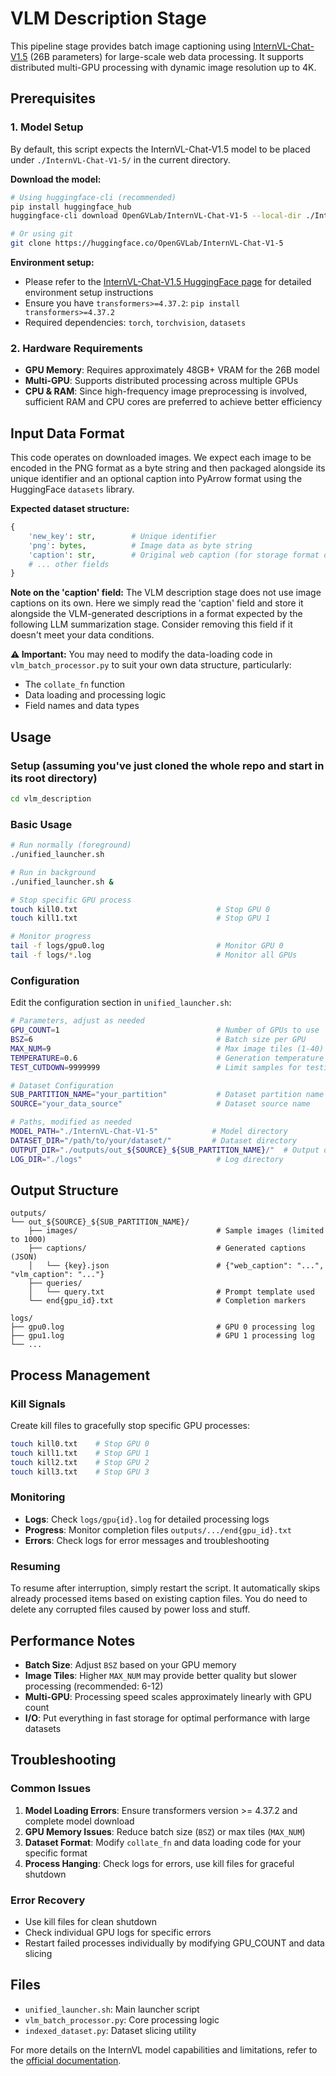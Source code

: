 # VLM Description Stage

This pipeline stage provides batch image captioning using [InternVL-Chat-V1.5](https://huggingface.co/OpenGVLab/InternVL-Chat-V1-5) (26B parameters) for large-scale web data processing. It supports distributed multi-GPU processing with dynamic image resolution up to 4K.

## Prerequisites

### 1. Model Setup

By default, this script expects the InternVL-Chat-V1.5 model to be placed under `./InternVL-Chat-V1-5/` in the current directory.

**Download the model:**
```bash
# Using huggingface-cli (recommended)
pip install huggingface_hub
huggingface-cli download OpenGVLab/InternVL-Chat-V1-5 --local-dir ./InternVL-Chat-V1-5

# Or using git
git clone https://huggingface.co/OpenGVLab/InternVL-Chat-V1-5
```

**Environment setup:**
- Please refer to the [InternVL-Chat-V1.5 HuggingFace page](https://huggingface.co/OpenGVLab/InternVL-Chat-V1-5) for detailed environment setup instructions
- Ensure you have `transformers>=4.37.2`: `pip install transformers>=4.37.2`
- Required dependencies: `torch`, `torchvision`, `datasets`

### 2. Hardware Requirements

- **GPU Memory**: Requires approximately 48GB+ VRAM for the 26B model
- **Multi-GPU**: Supports distributed processing across multiple GPUs
- **CPU & RAM**: Since high-frequency image preprocessing is involved, sufficient RAM and CPU cores are preferred to achieve better efficiency

## Input Data Format

This code operates on downloaded images. We expect each image to be encoded in the PNG format as a byte string and then packaged alongside its unique identifier and an optional caption into PyArrow format using the HuggingFace `datasets` library.

**Expected dataset structure:**
```python
{
    'new_key': str,        # Unique identifier
    'png': bytes,          # Image data as byte string
    'caption': str,        # Original web caption (for storage format only)
    # ... other fields
}
```

**Note on the 'caption' field:** The VLM description stage does not use image captions on its own. Here we simply read the 'caption' field and store it alongside the VLM-generated descriptions in a format expected by the following LLM summarization stage. Consider removing this field if it doesn't meet your data conditions.

**⚠️ Important:** You may need to modify the data-loading code in `vlm_batch_processor.py` to suit your own data structure, particularly:
- The `collate_fn` function
- Data loading and processing logic
- Field names and data types

## Usage

### Setup (assuming you've just cloned the whole repo and start in its root directory)

```bash
cd vlm_description
```

### Basic Usage

```bash
# Run normally (foreground)
./unified_launcher.sh

# Run in background
./unified_launcher.sh &

# Stop specific GPU process
touch kill0.txt                               # Stop GPU 0
touch kill1.txt                               # Stop GPU 1

# Monitor progress
tail -f logs/gpu0.log                         # Monitor GPU 0
tail -f logs/*.log                            # Monitor all GPUs
```

### Configuration

Edit the configuration section in `unified_launcher.sh`:

```bash
# Parameters, adjust as needed
GPU_COUNT=1                                   # Number of GPUs to use
BSZ=6                                         # Batch size per GPU
MAX_NUM=9                                     # Max image tiles (1-40)
TEMPERATURE=0.6                               # Generation temperature
TEST_CUTDOWN=9999999                          # Limit samples for testing

# Dataset Configuration
SUB_PARTITION_NAME="your_partition"           # Dataset partition name
SOURCE="your_data_source"                     # Dataset source name

# Paths, modified as needed
MODEL_PATH="./InternVL-Chat-V1-5"            # Model directory
DATASET_DIR="/path/to/your/dataset/"         # Dataset directory
OUTPUT_DIR="./outputs/out_${SOURCE}_${SUB_PARTITION_NAME}/"  # Output directory
LOG_DIR="./logs"                              # Log directory
```

## Output Structure

```
outputs/
└── out_${SOURCE}_${SUB_PARTITION_NAME}/
    ├── images/                               # Sample images (limited to 1000)
    ├── captions/                             # Generated captions (JSON)
    │   └── {key}.json                        # {"web_caption": "...", "vlm_caption": "..."}
    ├── queries/
    │   └── query.txt                         # Prompt template used
    └── end{gpu_id}.txt                       # Completion markers

logs/
├── gpu0.log                                  # GPU 0 processing log
├── gpu1.log                                  # GPU 1 processing log
└── ...
```

## Process Management

### Kill Signals
Create kill files to gracefully stop specific GPU processes:
```bash
touch kill0.txt    # Stop GPU 0
touch kill1.txt    # Stop GPU 1
touch kill2.txt    # Stop GPU 2
touch kill3.txt    # Stop GPU 3
```

### Monitoring
- **Logs**: Check `logs/gpu{id}.log` for detailed processing logs
- **Progress**: Monitor completion files `outputs/.../end{gpu_id}.txt`
- **Errors**: Check logs for error messages and troubleshooting

### Resuming

To resume after interruption, simply restart the script. It automatically skips already processed items based on existing caption files. You do need to delete any corrupted files caused by power loss and stuff.

## Performance Notes

- **Batch Size**: Adjust `BSZ` based on your GPU memory
- **Image Tiles**: Higher `MAX_NUM` may provide better quality but slower processing (recommended: 6-12)
- **Multi-GPU**: Processing speed scales approximately linearly with GPU count
- **I/O**: Put everything in fast storage for optimal performance with large datasets

## Troubleshooting

### Common Issues

1. **Model Loading Errors**: Ensure transformers version >= 4.37.2 and complete model download
2. **GPU Memory Issues**: Reduce batch size (`BSZ`) or max tiles (`MAX_NUM`)
3. **Dataset Format**: Modify `collate_fn` and data loading code for your specific format
4. **Process Hanging**: Check logs for errors, use kill files for graceful shutdown

### Error Recovery
- Use kill files for clean shutdown
- Check individual GPU logs for specific errors
- Restart failed processes individually by modifying GPU_COUNT and data slicing

## Files

- `unified_launcher.sh`: Main launcher script
- `vlm_batch_processor.py`: Core processing logic
- `indexed_dataset.py`: Dataset slicing utility

For more details on the InternVL model capabilities and limitations, refer to the [official documentation](https://huggingface.co/OpenGVLab/InternVL-Chat-V1-5).
